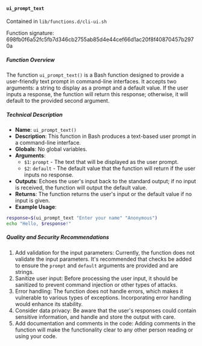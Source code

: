 #### `ui_prompt_text`

Contained in `lib/functions.d/cli-ui.sh`

Function signature: 698fb0f6a52fc5fb7d346cb2755ab85d4e44cef66d1ac20f8f40870457b2970a

##### Function Overview

The function `ui_prompt_text()` is a Bash function designed to provide a user-friendly text prompt in command-line interfaces. It accepts two arguments: a string to display as a prompt and a default value. If the user inputs a response, the function will return this response; otherwise, it will default to the provided second argument.

##### Technical Description

- **Name**: `ui_prompt_text()`
- **Description**: This function in Bash produces a text-based user prompt in a command-line interface.
- **Globals**: No global variables.
- **Arguments**: 
  - `$1`: `prompt` - The text that will be displayed as the user prompt.
  - `$2`: `default` - The default value that the function will return if the user inputs no response.
- **Outputs**: Echoes the user's input back to the standard output; if no input is received, the function will output the default value.
- **Returns**: The function returns the user's input or the default value if no input is given.
- **Example Usage**:

```bash
response=$(ui_prompt_text "Enter your name" "Anonymous")
echo "Hello, $response!"
```

##### Quality and Security Recommendations

1. Add validation for the input parameters: Currently, the function does not validate the input parameters. It's recommended that checks be added to ensure the `prompt` and `default` arguments are provided and are strings.
2. Sanitize user input: Before processing the user input, it should be sanitized to prevent command injection or other types of attacks.
3. Error handling: The function does not handle errors, which makes it vulnerable to various types of exceptions. Incorporating error handling would enhance its stability.
4. Consider data privacy: Be aware that the user's responses could contain sensitive information, and handle and store the output with care.
5. Add documentation and comments in the code: Adding comments in the function will make the functionality clear to any other person reading or using your code.

